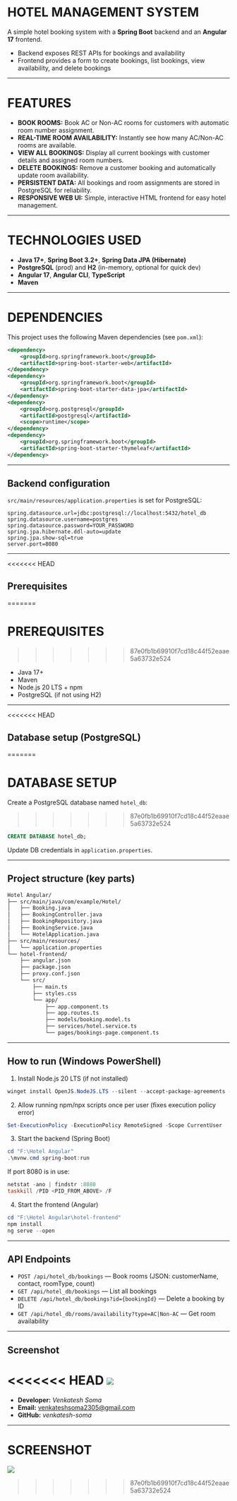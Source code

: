 # HOTEL MANAGEMENT SYSTEM

A simple hotel booking system with a **Spring Boot** backend and an **Angular 17** frontend.

- Backend exposes REST APIs for bookings and availability
- Frontend provides a form to create bookings, list bookings, view availability, and delete bookings

---

# FEATURES

- **BOOK ROOMS:** Book AC or Non-AC rooms for customers with automatic room number assignment.
- **REAL-TIME ROOM AVAILABILITY:** Instantly see how many AC/Non-AC rooms are available.
- **VIEW ALL BOOKINGS:** Display all current bookings with customer details and assigned room numbers.
- **DELETE BOOKINGS:** Remove a customer booking and automatically update room availability.
- **PERSISTENT DATA:** All bookings and room assignments are stored in PostgreSQL for reliability.
- **RESPONSIVE WEB UI:** Simple, interactive HTML frontend for easy hotel management.

---

# TECHNOLOGIES USED

- **Java 17+**, **Spring Boot 3.2+**, **Spring Data JPA (Hibernate)**
- **PostgreSQL** (prod) and **H2** (in-memory, optional for quick dev)
- **Angular 17**, **Angular CLI**, **TypeScript**
- **Maven**

---

# DEPENDENCIES

This project uses the following Maven dependencies (see `pom.xml`):

```xml
<dependency>
    <groupId>org.springframework.boot</groupId>
    <artifactId>spring-boot-starter-web</artifactId>
</dependency>
<dependency>
    <groupId>org.springframework.boot</groupId>
    <artifactId>spring-boot-starter-data-jpa</artifactId>
</dependency>
<dependency>
    <groupId>org.postgresql</groupId>
    <artifactId>postgresql</artifactId>
    <scope>runtime</scope>
</dependency>
<dependency>
    <groupId>org.springframework.boot</groupId>
    <artifactId>spring-boot-starter-thymeleaf</artifactId>
</dependency>
```

---

## Backend configuration

`src/main/resources/application.properties` is set for PostgreSQL:

```properties
spring.datasource.url=jdbc:postgresql://localhost:5432/hotel_db
spring.datasource.username=postgres
spring.datasource.password=YOUR_PASSWORD
spring.jpa.hibernate.ddl-auto=update
spring.jpa.show-sql=true
server.port=8080
```

---

<<<<<<< HEAD
## Prerequisites
=======
# PREREQUISITES
>>>>>>> 87e0fb1b69910f7cd18c44f52eaae5a63732e524

- Java 17+
- Maven
- Node.js 20 LTS + npm
- PostgreSQL (if not using H2)

---

<<<<<<< HEAD
## Database setup (PostgreSQL)
=======
# DATABASE SETUP

Create a PostgreSQL database named `hotel_db`:
>>>>>>> 87e0fb1b69910f7cd18c44f52eaae5a63732e524

```sql
CREATE DATABASE hotel_db;
```
Update DB credentials in `application.properties`.

---

## Project structure (key parts)

```bash
Hotel Angular/
├── src/main/java/com/example/Hotel/
│   ├── Booking.java
│   ├── BookingController.java
│   ├── BookingRepository.java
│   ├── BookingService.java
│   └── HotelApplication.java
├── src/main/resources/
│   └── application.properties
└── hotel-frontend/
    ├── angular.json
    ├── package.json
    ├── proxy.conf.json
    └── src/
        ├── main.ts
        ├── styles.css
        └── app/
            ├── app.component.ts
            ├── app.routes.ts
            ├── models/booking.model.ts
            ├── services/hotel.service.ts
            └── pages/bookings-page.component.ts
```

---

## How to run (Windows PowerShell)

1) Install Node.js 20 LTS (if not installed)
```powershell
winget install OpenJS.NodeJS.LTS --silent --accept-package-agreements --accept-source-agreements
```

2) Allow running npm/npx scripts once per user (fixes execution policy error)
```powershell
Set-ExecutionPolicy -ExecutionPolicy RemoteSigned -Scope CurrentUser
```

3) Start the backend (Spring Boot)
```powershell
cd "F:\Hotel Angular"
.\mvnw.cmd spring-boot:run
```

If port 8080 is in use:
```powershell
netstat -ano | findstr :8080
taskkill /PID <PID_FROM_ABOVE> /F
```

4) Start the frontend (Angular)
```powershell
cd "F:\Hotel Angular\hotel-frontend"
npm install
ng serve --open
```

---

## API Endpoints

- `POST /api/hotel_db/bookings` — Book rooms (JSON: customerName, contact, roomType, count)
- `GET /api/hotel_db/bookings` — List all bookings
- `DELETE /api/hotel_db/bookings?id={bookingId}` — Delete a booking by ID
- `GET /api/hotel_db/rooms/availability?type=AC|Non-AC` — Get room availability

---

## Screenshot

<<<<<<< HEAD
![](Hotel.png)
=======
- **Developer:** *Venkatesh Soma*
- **Email:** venkateshsoma2305@gmail.com
- **GitHub:** *venkatesh-soma* 

---

# SCREENSHOT

![](Hotel.png) 
>>>>>>> 87e0fb1b69910f7cd18c44f52eaae5a63732e524
